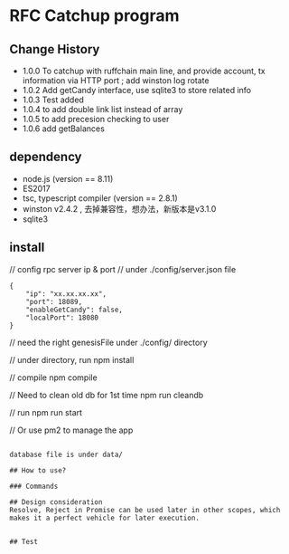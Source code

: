 # RFC Catchup program

## Change History
- 1.0.0 To catchup with ruffchain main line, and provide account, tx information via HTTP port ; add winston log rotate
- 1.0.2 Add getCandy interface, use sqlite3 to store related info
- 1.0.3 Test added
- 1.0.4 to add double link list instead of array
- 1.0.5 to add precesion checking to user
- 1.0.6 add getBalances
  

## dependency
- node.js  (version == 8.11)
- ES2017
- tsc, typescript compiler (version == 2.8.1)
- winston v2.4.2 , 去掉兼容性，想办法，新版本是v3.1.0
- sqlite3

## install

// config rpc server ip & port
// under ./config/server.json file
```
{
    "ip": "xx.xx.xx.xx",
    "port": 18089,
    "enableGetCandy": false,
    "localPort": 18080
}

```

// need the right genesisFile under ./config/ directory


// under directory, run
npm install

// compile
npm compile

// Need to clean old db for 1st time
npm run cleandb

// run
npm run start

// Or use pm2 to manage the app


```

database file is under data/

## How to use?

### Commands

## Design consideration
Resolve, Reject in Promise can be used later in other scopes, which makes it a perfect vehicle for later execution.


## Test





